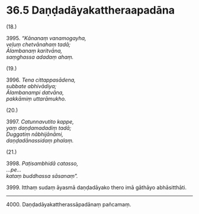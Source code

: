 # 36.5 Daṇḍadāyakattheraapadāna

(18.)

3995\. _“Kānanaṃ vanamogayha,_  
_veḷuṃ chetvānahaṃ tadā;_  
_Ālambanaṃ karitvāna,_  
_saṃghassa adadaṃ ahaṃ._  

(19.)

3996\. _Tena cittappasādena,_  
_subbate abhivādiya;_  
_Ālambanampi datvāna,_  
_pakkāmiṃ uttarāmukho._  

(20.)

3997\. _Catunnavutito kappe,_  
_yaṃ daṇḍamadadiṃ tadā;_  
_Duggatiṃ nābhijānāmi,_  
_daṇḍadānassidaṃ phalaṃ._  

(21.)

3998\. _Paṭisambhidā catasso,_  
_…pe…_  
_kataṃ buddhassa sāsanaṃ”._  

3999\. Itthaṃ sudaṃ āyasmā daṇḍadāyako thero imā gāthāyo abhāsitthāti.

---

4000\. Daṇḍadāyakattherassāpadānaṃ pañcamaṃ.
